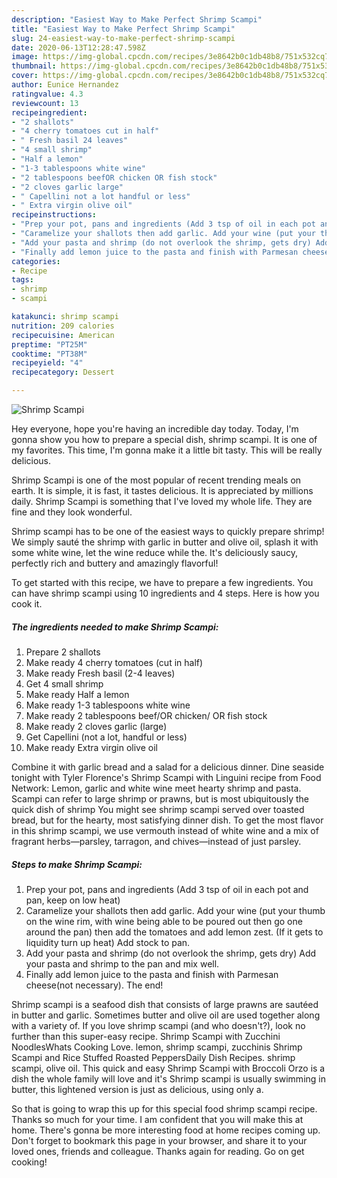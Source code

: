 ```yaml
---
description: "Easiest Way to Make Perfect Shrimp Scampi"
title: "Easiest Way to Make Perfect Shrimp Scampi"
slug: 24-easiest-way-to-make-perfect-shrimp-scampi
date: 2020-06-13T12:28:47.598Z
image: https://img-global.cpcdn.com/recipes/3e8642b0c1db48b8/751x532cq70/shrimp-scampi-recipe-main-photo.jpg
thumbnail: https://img-global.cpcdn.com/recipes/3e8642b0c1db48b8/751x532cq70/shrimp-scampi-recipe-main-photo.jpg
cover: https://img-global.cpcdn.com/recipes/3e8642b0c1db48b8/751x532cq70/shrimp-scampi-recipe-main-photo.jpg
author: Eunice Hernandez
ratingvalue: 4.3
reviewcount: 13
recipeingredient:
- "2 shallots"
- "4 cherry tomatoes cut in half"
- " Fresh basil 24 leaves"
- "4 small shrimp"
- "Half a lemon"
- "1-3 tablespoons white wine"
- "2 tablespoons beefOR chicken OR fish stock"
- "2 cloves garlic large"
- " Capellini not a lot handful or less"
- " Extra virgin olive oil"
recipeinstructions:
- "Prep your pot, pans and ingredients (Add 3 tsp of oil in each pot and pan, keep on low heat)"
- "Caramelize your shallots then add garlic. Add your wine (put your thumb on the wine rim, with wine being able to be poured out then go one around the pan) then add the tomatoes and add lemon zest. (If it gets to liquidity turn up heat) Add stock to pan."
- "Add your pasta and shrimp (do not overlook the shrimp, gets dry) Add your pasta and shrimp to the pan and mix well."
- "Finally add lemon juice to the pasta and finish with Parmesan cheese(not necessary). The end!"
categories:
- Recipe
tags:
- shrimp
- scampi

katakunci: shrimp scampi 
nutrition: 209 calories
recipecuisine: American
preptime: "PT25M"
cooktime: "PT38M"
recipeyield: "4"
recipecategory: Dessert

---
```



![Shrimp Scampi](https://img-global.cpcdn.com/recipes/3e8642b0c1db48b8/751x532cq70/shrimp-scampi-recipe-main-photo.jpg)

Hey everyone, hope you're having an incredible day today. Today, I'm gonna show you how to prepare a special dish, shrimp scampi. It is one of my favorites. This time, I'm gonna make it a little bit tasty. This will be really delicious.

Shrimp Scampi is one of the most popular of recent trending meals on earth. It is simple, it is fast, it tastes delicious. It is appreciated by millions daily. Shrimp Scampi is something that I've loved my whole life. They are fine and they look wonderful.

Shrimp scampi has to be one of the easiest ways to quickly prepare shrimp! We simply sauté the shrimp with garlic in butter and olive oil, splash it with some white wine, let the wine reduce while the. It&#39;s deliciously saucy, perfectly rich and buttery and amazingly flavorful!


To get started with this recipe, we have to prepare a few ingredients. You can have shrimp scampi using 10 ingredients and 4 steps. Here is how you cook it.

<!--inarticleads1-->

##### The ingredients needed to make Shrimp Scampi:

1. Prepare 2 shallots
1. Make ready 4 cherry tomatoes (cut in half)
1. Make ready  Fresh basil (2-4 leaves)
1. Get 4 small shrimp
1. Make ready Half a lemon
1. Make ready 1-3 tablespoons white wine
1. Make ready 2 tablespoons beef/OR chicken/ OR fish stock
1. Make ready 2 cloves garlic (large)
1. Get  Capellini (not a lot, handful or less)
1. Make ready  Extra virgin olive oil


Combine it with garlic bread and a salad for a delicious dinner. Dine seaside tonight with Tyler Florence&#39;s Shrimp Scampi with Linguini recipe from Food Network: Lemon, garlic and white wine meet hearty shrimp and pasta. Scampi can refer to large shrimp or prawns, but is most ubiquitously the quick dish of shrimp You might see shrimp scampi served over toasted bread, but for the hearty, most satisfying dinner dish. To get the most flavor in this shrimp scampi, we use vermouth instead of white wine and a mix of fragrant herbs—parsley, tarragon, and chives—instead of just parsley. 

<!--inarticleads2-->

##### Steps to make Shrimp Scampi:

1. Prep your pot, pans and ingredients (Add 3 tsp of oil in each pot and pan, keep on low heat)
1. Caramelize your shallots then add garlic. Add your wine (put your thumb on the wine rim, with wine being able to be poured out then go one around the pan) then add the tomatoes and add lemon zest. (If it gets to liquidity turn up heat) Add stock to pan.
1. Add your pasta and shrimp (do not overlook the shrimp, gets dry) Add your pasta and shrimp to the pan and mix well.
1. Finally add lemon juice to the pasta and finish with Parmesan cheese(not necessary). The end!


Shrimp scampi is a seafood dish that consists of large prawns are sautéed in butter and garlic. Sometimes butter and olive oil are used together along with a variety of. If you love shrimp scampi (and who doesn&#39;t?), look no further than this super-easy recipe. Shrimp Scampi with Zucchini NoodlesWhats Cooking Love. lemon, shrimp scampi, zucchinis Shrimp Scampi and Rice Stuffed Roasted PeppersDaily Dish Recipes. shrimp scampi, olive oil. This quick and easy Shrimp Scampi with Broccoli Orzo is a dish the whole family will love and it&#39;s Shrimp scampi is usually swimming in butter, this lightened version is just as delicious, using only a. 

So that is going to wrap this up for this special food shrimp scampi recipe. Thanks so much for your time. I am confident that you will make this at home. There's gonna be more interesting food at home recipes coming up. Don't forget to bookmark this page in your browser, and share it to your loved ones, friends and colleague. Thanks again for reading. Go on get cooking!
